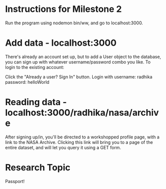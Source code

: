 # Instructions for Milestone 2
Run the program using nodemon bin/ww, and go to localhost:3000.

# Add data - localhost:3000
There's already an account set up, but to add a User object to the database, you can
sign up with whatever username/password combo you like. To login to the existing account:

Click the "Already a user? Sign In" button.
Login with
username: radhika
password: helloWorld

# Reading data - localhost:3000/radhika/nasa/archive

After signing up/in, you'll be directed to a workshopped profile page, with a link
to the NASA Archive. Clicking this link will bring you to a page of the entire dataset,
and will let you query it using a GET form.


# Research Topic

Passport! 
